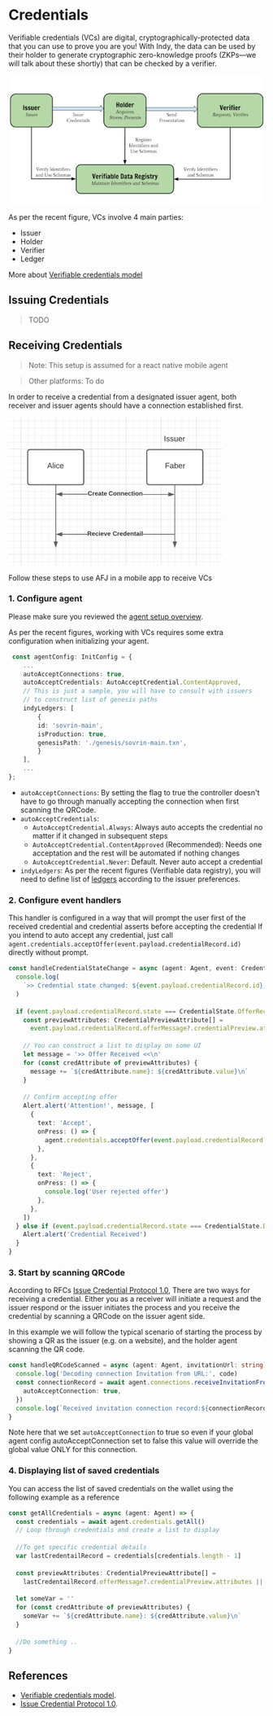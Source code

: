 # Credentials

Verifiable credentials (VCs) are digital, cryptographically-protected data that you can use to prove you are you! With Indy, the data can be used by their holder to generate cryptographic zero-knowledge proofs (ZKPs—we will talk about these shortly) that can be checked by a verifier.

![Verifiable credentials model](../images/The_W3C_Verifiable_Credentials_Model.png)

As per the recent figure, VCs involve 4 main parties:

- Issuer
- Holder
- Verifier
- Ledger

More about [Verifiable credentials model](https://www.w3.org/TR/vc-data-model/)

## Issuing Credentials

> TODO

## Receiving Credentials

> Note: This setup is assumed for a react native mobile agent

> Other platforms: To do

In order to receive a credential from a designated issuer agent, both receiver and issuer agents should have a connection established first.

![receiving credentials model](../images/rec_cred.png)

Follow these steps to use AFJ in a mobile app to receive VCs

### 1. Configure agent

Please make sure you reviewed the [agent setup overview](../0-agent.md).

As per the recent figures, working with VCs requires some extra configuration when initializing your agent.

```ts
 const agentConfig: InitConfig = {
    ...
    autoAcceptConnections: true,
    autoAcceptCredentials: AutoAcceptCredential.ContentApproved,
    // This is just a sample, you will have to consult with issuers
    // to construct list of genesis paths
    indyLedgers: [
        {
        id: 'sovrin-main',
        isProduction: true,
        genesisPath: './genesis/sovrin-main.txn',
        }
    ],
    ...
};
```

- `autoAcceptConnections`: By setting the flag to true the controller doesn't have to go through manually accepting the connection when first scanning the QRCode.
- `autoAcceptCredentials`:
  - `AutoAcceptCredential.Always`: Always auto accepts the credential no matter if it changed in subsequent steps
  - `AutoAcceptCredential.ContentApproved` (Recommended): Needs one acceptation and the rest will be automated if nothing changes
  - `AutoAcceptCredential.Never`: Default. Never auto accept a credential
- `indyLedgers`: As per the recent figures (Verifiable data registry), you will need to define list of [ledgers](../4-ledger.md) according to the issuer preferences.

### 2. Configure event handlers

This handler is configured in a way that will prompt the user first of the received credential and credential asserts before accepting the credential
If you intend to auto accept any credential, just call `agent.credentials.acceptOffer(event.payload.credentialRecord.id)` directly without prompt.

```ts
const handleCredentialStateChange = async (agent: Agent, event: CredentialStateChangedEvent) => {
  console.log(
    `>> Credential state changed: ${event.payload.credentialRecord.id}, previous state -> ${event.payload.previousState} new state: ${event.payload.credentialRecord.state}`
  )

  if (event.payload.credentialRecord.state === CredentialState.OfferReceived) {
    const previewAttributes: CredentialPreviewAttribute[] =
      event.payload.credentialRecord.offerMessage?.credentialPreview.attributes || []

    // You can construct a list to display on some UI
    let message = '>> Offer Received <<\n'
    for (const credAttribute of previewAttributes) {
      message += `${credAttribute.name}: ${credAttribute.value}\n`
    }

    // Confirm accepting offer
    Alert.alert('Attention!', message, [
      {
        text: 'Accept',
        onPress: () => {
          agent.credentials.acceptOffer(event.payload.credentialRecord.id)
        },
      },
      {
        text: 'Reject',
        onPress: () => {
          console.log('User rejected offer')
        },
      },
    ])
  } else if (event.payload.credentialRecord.state === CredentialState.Done) {
    Alert.alert('Credential Received')
  }
}
```

### 3. Start by scanning QRCode

According to RFCs [Issue Credential Protocol 1.0](https://github.com/hyperledger/aries-rfcs/blob/main/features/0036-issue-credential/README.md), There are two ways for receiving a credential. Either you as a receiver will initiate a request and the issuer respond or the issuer initiates the process and you receive the credential by scanning a QRCode on the issuer agent side.

In this example we will follow the typical scenario of starting the process by showing a QR as the issuer (e.g. on a website), and the holder agent scanning the QR code.

```ts
const handleQRCodeScanned = async (agent: Agent, invitationUrl: string) => {
  console.log('Decoding connection Invitation from URL:', code)
  const connectionRecord = await agent.connections.receiveInvitationFromUrl(invitationUrl, {
    autoAcceptConnection: true,
  })
  console.log(`Received invitation connection record:${connectionRecord}`)
}
```

Note here that we set `autoAcceptConnection` to true so even if your global agent config autoAcceptConnection set to false this value will override the global value ONLY for this connection.

### 4. Displaying list of saved credentials

You can access the list of saved credentials on the wallet using the following example as a reference

```ts
const getAllCredentials = async (agent: Agent) => {
  const credentials = await agent.credentials.getAll()
  // Loop through credentials and create a list to display

  //To get specific credential details
  var lastCredentailRecord = credentials[credentials.length - 1]

  const previewAttributes: CredentialPreviewAttribute[] =
    lastCredentailRecord.offerMessage?.credentialPreview.attributes || []

  let someVar = ''
  for (const credAttribute of previewAttributes) {
    someVar += `${credAttribute.name}: ${credAttribute.value}\n`
  }

  //Do something ..
}
```

## References

- [Verifiable credentials model](https://www.w3.org/TR/vc-data-model/).
- [Issue Credential Protocol 1.0](https://github.com/hyperledger/aries-rfcs/blob/main/features/0036-issue-credential/README.md).
